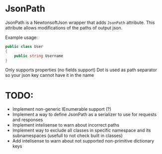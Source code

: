 # JsonPath

JsonPath is a NewtonsoftJson wrapper that adds `JsonPath` attribute. This attribute allows modifications of the paths of output json.

Example usage:
```csharp
public class User
{
	public string Username
}
```

Only supports properties (no fields support)
Dot is used as path separator so your json key cannot have it in the name
# TODO:
  * Implement non-generic IEnumerable support (?)
  * Implement a way to define JsonPath as a serializer to use for requests and responses
  * Implement intelisense to warn about incorrect paths
  * Implement way to exclude all classes in specific namespace and its subnamespaces (usefull to not check built in classes)
  * Add intelisense to warn about not supported non-primitive dictionary keys